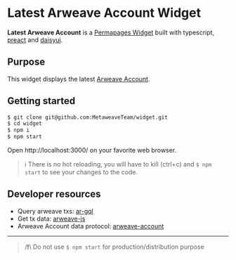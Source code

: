 # __Latest Arweave Account__ Widget 

__Latest Arweave Account__ is a [Permapages Widget](https://notes.arweave.dev/#/notes/CB9wDNrR7pdCB-BTepoYNWRUOT5RlB7KH2PPeOXow24) built with typescript, [preact](https://preactjs.com/) and [daisyui](https://daisyui.com/).

## Purpose

This widget displays the latest [Arweave Account](https://github.com/MetaweaveTeam/arweave-account/blob/main/README.md#arweave-account).

## Getting started

```sh
$ git clone git@github.com:MetaweaveTeam/widget.git
$ cd widget
$ npm i
$ npm start
```

Open http://localhost:3000/ on your favorite web browser.

> ℹ️ There is no hot reloading, you will have to kill (ctrl+c) and `$ npm start` to see your changes to the code.

## Developer resources

- Query arweave txs: [ar-gql](https://www.npmjs.com/package/ar-gql)
- Get tx data: [arweave-js](https://github.com/ArweaveTeam/arweave-js#get-transaction-data)
- Arweave Account data protocol: [arweave-account](https://github.com/MetaweaveTeam/arweave-account/blob/main/README.md#data-protocol)

---

> /❗\ Do not use `$ npm start` for production/distribution purpose